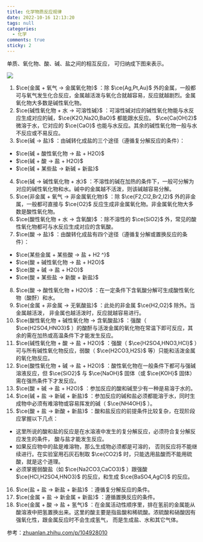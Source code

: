 ```yaml
---
title: 化学物质反应规律
date: 2022-10-16 12:13:20
tags: null
categories:
  - 化学
comments: true
sticky: 2
---
```


单质、氧化物、酸、碱、盐之间的相互反应， 可归纳成下图来表示。

<!--more-->

![](https://images.shwst.one/八圈图.png)

1. $\ce{金属 + 氧气 -> 金属氧化物}$ ：除 $\ce{Ag,Pt,Au}$ 外的金属，一般都可与氧气发生化合反应，金属越活泼与氧化合就越容易，反应就越剧烈。金属氧化物大多数是碱性氧化物。
2. $\ce{碱性氧化物 + 水 -> 可溶性碱}$ ：可溶性碱对应的碱性氧化物能与水反应生成对应的碱，$\ce{K2O,Na2O,BaO}$ 都能跟水反应。 $\ce{Ca(OH)2}$ 微溶于水，它对应的 $\ce{CaO}$ 也能与水反应。其余的碱性氧化物一般与水不反应或不易反应。
3. $\ce{碱 -> 盐}$ ：由碱转化成盐的三个途径（遵循复分解反应的条件）：
  - $\ce{碱 + 酸性氧化物 -> 盐 + H2O}$
  - $\ce{碱 + 酸 -> 盐 + H2O}$
  - $\ce{碱 + 某些盐 -> 新碱 + 新盐}$
4. $\ce{碱 -> 碱性氧化物 + 水}$ ：不溶性的碱在加热的条件下，一般可分解为对应的碱性氧化物和水。碱中的金属越不活泼，则该碱越容易分解。
5. $\ce{非金属 + 氧气 -> 非金属氧化物}$ ：除 $\ce{F2,Cl2,Br2,I2}$ 外的非金属，一般都可直接与 $\ce{O2}$ 反应生成非金属氧化物。非金属氧化物大多数是酸性氧化物。
6. $\ce{酸性氧化物 + 水 -> 含氧酸}$ ：除不溶性的 $\ce{SiO2}$ 外，常见的酸性氧化物都可与水反应生成对应的含氧酸。
7. $\ce{酸 -> 盐}$ ：由酸转化成盐有四个途径（遵循复分解或置换反应的条件）：
  - $\ce{某些金属 + 某些酸 -> 盐 + H2 ^}$
  - $\ce{酸 + 碱性氧化物 -> 盐 + H2O}$
  - $\ce{酸 + 碱 -> 盐 + H2O}$
  - $\ce{酸 + 某些盐 -> 新酸 + 新盐}$
8. $\ce{酸 -> 酸性氧化物 + H2O}$ ：在一定条件下含氧酸分解可生成酸性氧化物（酸酐）和水。
9. $\ce{金属 + 非金属 -> 无氧酸盐}$ ：此处的非金属 $\ce{H2,O2}$ 除外。当金属越活泼， 非金属也越活泼时，反应就越容易进行。
10. $\ce{酸性氧化物 + 碱性氧化物 -> 含氧酸盐}$ ：强酸（ $\ce{H2SO4,HNO3}$ ）的酸酐与活泼金属的氧化物在常温下即可反应，其余的需在加热或高温条件下才能发生反应。
11. $\ce{碱性氧化物 + 酸 -> 盐 + H2O}$ ：强酸（ $\ce{H2SO4,HNO3,HCl}$ ）可与所有碱性氧化物反应，弱酸（ $\ce{H2CO3,H2S}$ 等）只能和活泼金属的氧化物反应。
12. $\ce{酸性氧化物 + 碱 -> 盐 + H2O}$ ：酸性氧化物在一般条件下都可与强碱溶液反应，但 $\ce{SiO2}$ 与 $\ce{NaOH}$ 固体（或 $\ce{KOH}$ 固体）需在强热条件下才发反应。
13. $\ce{酸 + 碱 -> 盐 + H2O}$ ：参加反应的酸和碱至少有一种是易溶于水的。
14. $\ce{碱 + 盐 -> 新碱 + 新盐}$ ：参加反应的碱和盐必须都能溶于水，同时生成物中必须有难溶物或容易挥发的碱（ $\ce{NH4OH}$ ）。
15. $\ce{酸 + 盐 -> 新酸 + 新盐}$ ：酸和盐反应的前提条件比较复杂，在现阶段应掌握以下几点：
  - 这里所说的酸和盐的反应是在水溶液中发生的复分解反应，必须符合复分解反应发生的条件， 酸与盐才能发生反应。
  - 如果反应物中的盐是难溶物，那么生成物必须都是可溶的， 否则反应将不能继续进行。在实验室用石灰石制取 $\ce{CO2}$ 时，只能选用盐酸而不能用硫酸，就是这个道理。
  - 必须掌握弱酸盐（如 $\ce{Na2CO3,CaCO3}$ ）跟强酸 $\ce{HCl,H2SO4,HNO3}$ 的反应，和生成 $\ce{BaSO4,AgCl}$ 的反应。
16. $\ce{盐 + 盐 -> 新盐 + 新盐}$ ：遵循复分解反应的条件。
17. $\ce{金属 + 盐 -> 新金属 + 新盐}$ ：遵循置换反应的条件。
18. $\ce{金属 + 酸 -> 盐 + 氢气}$ ：在金属活动性顺序里，排在氢前的金属能从酸溶液中把氢置换出来。这里的酸主要是指盐酸和稀硫酸。浓硫酸和硝酸因有强氧化性，跟金属反应时不会生成氢气， 而是生成盐、水和其它气体。

参考：[zhuanlan.zhihu.com/p/104928010](https://zhuanlan.zhihu.com/p/104928010)
